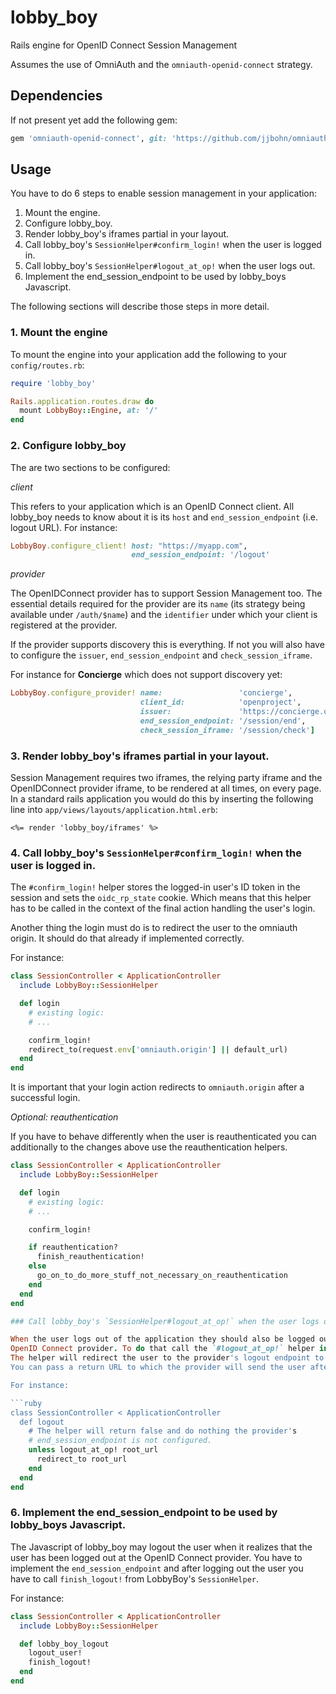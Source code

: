 # lobby_boy
Rails engine for OpenID Connect Session Management

Assumes the use of OmniAuth and the `omniauth-openid-connect` strategy.

## Dependencies

If not present yet add the following gem:

```ruby
gem 'omniauth-openid-connect', git: 'https://github.com/jjbohn/omniauth-openid-connect.git', branch: 'master'
```

## Usage

You have to do 6 steps to enable session management in your application:

1. Mount the engine.
2. Configure lobby_boy.
3. Render lobby_boy's iframes partial in your layout.
4. Call lobby_boy's `SessionHelper#confirm_login!` when the user is logged in.
5. Call lobby_boy's `SessionHelper#logout_at_op!` when the user logs out.
6. Implement the end_session_endpoint to be used by lobby_boys Javascript.

The following sections will describe those steps in more detail.

### 1. Mount the engine

To mount the engine into your application add the following to your `config/routes.rb`:

```ruby
require 'lobby_boy'

Rails.application.routes.draw do
  mount LobbyBoy::Engine, at: '/'
end
```

### 2. Configure lobby_boy

The are two sections to be configured:

*client*

This refers to your application which is an OpenID Connect client.
All lobby_boy needs to know about it is its `host` and `end_session_endpoint` (i.e. logout URL).
For instance:

```ruby
LobbyBoy.configure_client! host: "https://myapp.com",
                           end_session_endpoint: '/logout'
```

*provider*

The OpenIDConnect provider has to support Session Management too. The essential details
required for the provider are its `name` (its strategy being available under `/auth/$name`)
and the `identifier` under which your client is registered at the provider.

If the provider supports discovery this is everything. If not you will also have to configure
the `issuer`, `end_session_endpoint` and `check_session_iframe`.

For instance for **Concierge** which does not support discovery yet:

```ruby
LobbyBoy.configure_provider! name:                 'concierge',
                             client_id:            'openproject',
                             issuer:               'https://concierge.openproject.com',
                             end_session_endpoint: '/session/end',
                             check_session_iframe: '/session/check']
```

### 3. Render lobby_boy's iframes partial in your layout.

Session Management requires two iframes, the relying party iframe and the OpenIDConnect provider iframe,
to be rendered at all times, on every page.
In a standard rails application you would do this by inserting the following line into
`app/views/layouts/application.html.erb`:

```
<%= render 'lobby_boy/iframes' %>
```

### 4. Call lobby_boy's `SessionHelper#confirm_login!` when the user is logged in.

The `#confirm_login!` helper stores the logged-in user's ID token in the session
and sets the `oidc_rp_state` cookie. Which means that this helper has to be called
in the context of the final action handling the user's login.

Another thing the login must do is to redirect the user to the omniauth origin.
It should do that already if implemented correctly.

For instance:

```ruby
class SessionController < ApplicationController
  include LobbyBoy::SessionHelper

  def login
    # existing logic:
    # ...

    confirm_login!
    redirect_to(request.env['omniauth.origin'] || default_url)
  end
end
```

It is important that your login action redirects to `omniauth.origin` after a
successful login.

*Optional: reauthentication*

If you have to behave differently when the user is reauthenticated you can
additionally to the changes above use the reauthentication helpers.

```ruby
class SessionController < ApplicationController
  include LobbyBoy::SessionHelper

  def login
    # existing logic:
    # ...

    confirm_login!

    if reauthentication?
      finish_reauthentication!
    else
      go_on_to_do_more_stuff_not_necessary_on_reauthentication
    end
  end
end

### Call lobby_boy's `SessionHelper#logout_at_op!` when the user logs out.

When the user logs out of the application they should also be logged out of the
OpenID Connect provider. To do that call the `#logout_at_op!` helper in your existing logout action.
The helper will redirect the user to the provider's logout endpoint to log them out globally.
You can pass a return URL to which the provider will send the user after the logout.

For instance:

```ruby
class SessionController < ApplicationController
  def logout
    # The helper will return false and do nothing the provider's
    # end_session_endpoint is not configured.
    unless logout_at_op! root_url
      redirect_to root_url
    end
  end
end
```

### 6. Implement the end_session_endpoint to be used by lobby_boys Javascript.

The Javascript of lobby_boy may logout the user when it realizes that
the user has been logged out at the OpenID Connect provider.
You have to implement the `end_session_endpoint` and after logging out
the user you have to call `finish_logout!` from LobbyBoy's `SessionHelper`.

For instance:

```ruby
class SessionController < ApplicationController
  include LobbyBoy::SessionHelper

  def lobby_boy_logout
    logout_user!
    finish_logout!
  end
end
```
